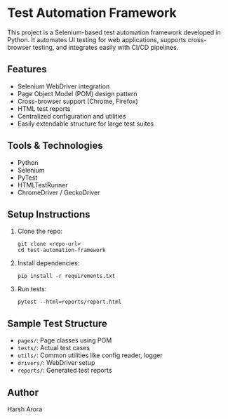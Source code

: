 # Test Automation Framework

This project is a Selenium-based test automation framework developed in Python. It automates UI testing for web applications, supports cross-browser testing, and integrates easily with CI/CD pipelines.

## Features

- Selenium WebDriver integration
- Page Object Model (POM) design pattern
- Cross-browser support (Chrome, Firefox)
- HTML test reports
- Centralized configuration and utilities
- Easily extendable structure for large test suites

## Tools & Technologies

- Python
- Selenium
- PyTest
- HTMLTestRunner
- ChromeDriver / GeckoDriver

## Setup Instructions

1. Clone the repo:
   ```
   git clone <repo-url>
   cd test-automation-framework
   ```

2. Install dependencies:
   ```
   pip install -r requirements.txt
   ```

3. Run tests:
   ```
   pytest --html=reports/report.html
   ```

## Sample Test Structure

- `pages/`: Page classes using POM
- `tests/`: Actual test cases
- `utils/`: Common utilities like config reader, logger
- `drivers/`: WebDriver setup
- `reports/`: Generated test reports

## Author

Harsh Arora
